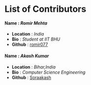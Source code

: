 # List of Contributors

#### Name : ***Romir Mehta***
- **Location** : _India_
- **Bio** : _Student at IIT BHU_
- **Github** : [romir077](<https://github.com/romir077>)

#### Name : ***Akash Kumar***
- **Location** : _Bihar,India_
- **Bio** : _Computer Science Engineering_
- **Github** : [Soraakash](<https://github.com/Soraakash>)
